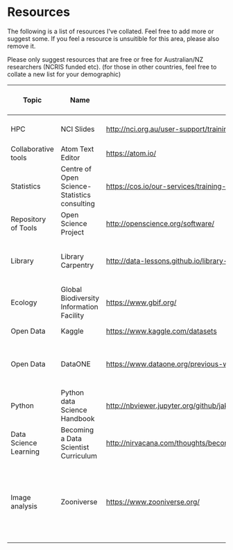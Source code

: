 # Resources

The following is a list of resources I've collated. Feel free to add more or suggest some. If you feel a resource is unsuitible for this area, please also remove it.

Please only suggest resources that are free or free for Australian/NZ researchers (NCRIS funded etc).
(for those in other countries, feel free to collate a new list for your demographic)


|Topic| Name | URL|  Description |Free for AU/NZ| Free for All|
|--------------|----------------------|----------------------------------------------|----------------------------------------|------|-----|
|HPC| NCI Slides| http://nci.org.au/user-support/training/| Slides around HPC training with Parallel/MPI/OpenMP | Yes| Yes|
|Collaborative tools| Atom Text Editor| https://atom.io/| A collaborative text editor, customizable|Yes|Yes
|Statistics| Centre of Open Science- Statistics consulting| https://cos.io/our-services/training-services/| Offer free statistics consulting for researchers around open science |Yes|Yes|
|Repository of Tools| Open Science Project| http://openscience.org/software/| A collection of tools ordered by research area|Yes|Yes|
|Library|Library Carpentry| http://data-lessons.github.io/library-data-intro/01-introduction/| A list of lessons for librarians to upskill their tech knowledge. Great community| Yes|Yes|
|Ecology|Global Biodiversity Information Facility| https://www.gbif.org/|Free and open access to biodiversity data| Yes|Yes|
|Open Data|Kaggle|https://www.kaggle.com/datasets| Open data set repository|Yes|Yes|
|Open Data|DataONE|https://www.dataone.org/previous-webinars/2017| Webinars and information about Open Data and good data practices in ecology|Yes|Yes|
|Python|Python data Science Handbook|http://nbviewer.jupyter.org/github/jakevdp/PythonDataScienceHandbook/blob/master/notebooks/Index.ipynb| Covers IPython, Numpy,Pandas, MatplotLib,Machine learning in Python|Yes|Yes|
|Data Science Learning|Becoming a Data Scientist Curriculum|http://nirvacana.com/thoughts/becoming-a-data-scientist/| A visual roadmap for skills to build in data science|Yes|Yes|
|Image analysis| Zooniverse| https://www.zooniverse.org/| Crowdsourcing research by uploading images with simple questions for the public to answer- Open source or hosted with permission|Yes|Yes|
